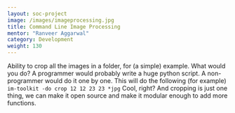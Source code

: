 ```yaml
---
layout: soc-project
image: /images/imageprocessing.jpg
title: Command Line Image Processing
mentor: "Ranveer Aggarwal"
category: Development
weight: 130
---
```


Ability to crop all the images in a folder, for (a simple) example. What would you do? A programmer would probably write a huge python script. A non-programmer would do it one by one. This will do the following (for example)  `im-toolkit -do crop 12 12 23 23 *jpg` Cool, right? And cropping is just one thing, we can make it open source and make it modular enough to add more functions.